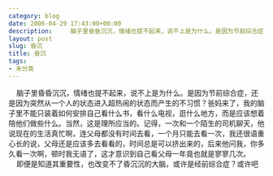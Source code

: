 ```yaml
---
category: blog
date: 2006-04-29 17:43:00+00:00
description:     脑子里昏昏沉沉，情绪也提不起来，说不上是为什么。是因为节前综合症，还是因
layout: post
slug: 昏沉
title: 昏沉
tags:
- 未分类
---
```


    脑子里昏昏沉沉，情绪也提不起来，说不上是为什么。是因为节前综合症，还是因为突然从一个人的状态进入超热闹的状态而产生的不习惯？爸妈来了，我的脑子里不能只装着如何安排自己看什么书，看什么电视，逛什么地方，而是应该想着陪他们做些什么。当然，这是理所应当的。记得，一次和一个陌生的司机聊天，他说现在的生活真忙啊，连父母都没有时间去看，一个月只能去看一次，我还很语重心长的说，父母还是应该多去看看的，时间总是可以挤出来的，后来他问我，你多久看一次啊，顿时我无语了，这才意识到自己看父母一年竟也就是寥寥几次。  
    即便是知道其重要性，也改变不了昏沉沉的大脑，或许是经前综合症？或许吧  

